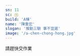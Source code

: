 ```yaml
---
sn: 11
sc: ⑪
build: 'A棟'
name: '陳重宏'
slogan: '推動三驗 事不宜遲'
image: '/a-chen-chong-hong.jpg'
---
```

請趕快交作業